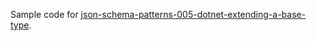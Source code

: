 Sample code for [json-schema-patterns-005-dotnet-extending-a-base-type](https://endjin.com/blog/2024/05/json-schema-patterns-005-dotnet-extending-a-base-type).